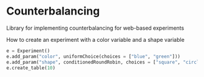Counterbalancing
================

Library for implementing counterbalancing for web-based experiments

How to create an experiment with a color variable and a shape variable
```python
e = Experiment()
e.add_param("color", uniformChoice(choices = ["blue", "green"]))
e.add_param("shape", conditionedRoundRobin, choices = ["square", "circle"], ["color"])
e.create_table(10)
